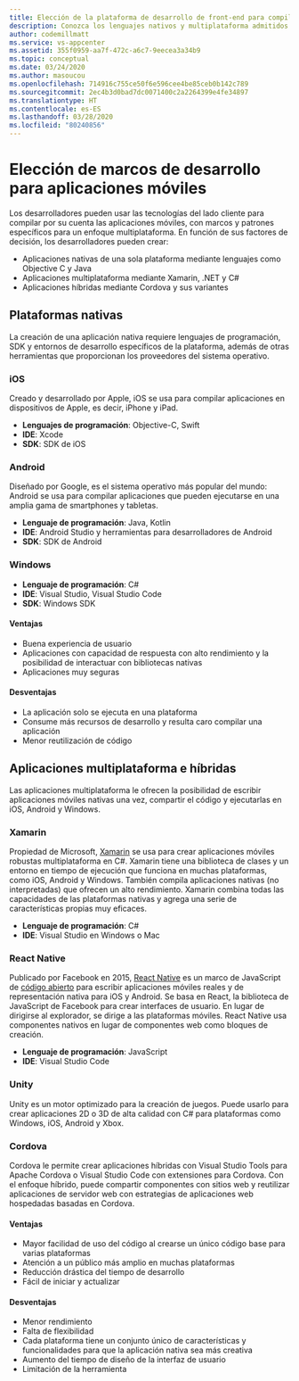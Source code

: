 ```yaml
---
title: Elección de la plataforma de desarrollo de front-end para compilar las aplicaciones cliente con Visual Studio y servicios de Azure
description: Conozca los lenguajes nativos y multiplataforma admitidos para compilar aplicaciones cliente.
author: codemillmatt
ms.service: vs-appcenter
ms.assetid: 355f0959-aa7f-472c-a6c7-9eecea3a34b9
ms.topic: conceptual
ms.date: 03/24/2020
ms.author: masoucou
ms.openlocfilehash: 714916c755ce50f6e596cee4be85ceb0b142c789
ms.sourcegitcommit: 2ec4b3d0bad7dc0071400c2a2264399e4fe34897
ms.translationtype: HT
ms.contentlocale: es-ES
ms.lasthandoff: 03/28/2020
ms.locfileid: "80240856"
---
```

# <a name="choose-mobile-development-frameworks"></a>Elección de marcos de desarrollo para aplicaciones móviles
Los desarrolladores pueden usar las tecnologías del lado cliente para compilar por su cuenta las aplicaciones móviles, con marcos y patrones específicos para un enfoque multiplataforma. En función de sus factores de decisión, los desarrolladores pueden crear:
- Aplicaciones nativas de una sola plataforma mediante lenguajes como Objective C y Java
- Aplicaciones multiplataforma mediante Xamarin, .NET y C#
- Aplicaciones híbridas mediante Cordova y sus variantes

## <a name="native-platforms"></a>Plataformas nativas
La creación de una aplicación nativa requiere lenguajes de programación, SDK y entornos de desarrollo específicos de la plataforma, además de otras herramientas que proporcionan los proveedores del sistema operativo.

### <a name="ios"></a>iOS
Creado y desarrollado por Apple, iOS se usa para compilar aplicaciones en dispositivos de Apple, es decir, iPhone y iPad.

- **Lenguajes de programación**: Objective-C, Swift
- **IDE**: Xcode
- **SDK**: SDK de iOS

### <a name="android"></a>Android
Diseñado por Google, es el sistema operativo más popular del mundo: Android se usa para compilar aplicaciones que pueden ejecutarse en una amplia gama de smartphones y tabletas.

- **Lenguaje de programación**: Java, Kotlin 
- **IDE**: Android Studio y herramientas para desarrolladores de Android 
- **SDK**: SDK de Android

### <a name="windows"></a>Windows
- **Lenguaje de programación**: C#
- **IDE**: Visual Studio, Visual Studio Code
- **SDK**: Windows SDK

#### <a name="pros"></a>Ventajas
- Buena experiencia de usuario
- Aplicaciones con capacidad de respuesta con alto rendimiento y la posibilidad de interactuar con bibliotecas nativas
- Aplicaciones muy seguras

#### <a name="cons"></a>Desventajas
- La aplicación solo se ejecuta en una plataforma
- Consume más recursos de desarrollo y resulta caro compilar una aplicación
- Menor reutilización de código

## <a name="cross-platforms-and-hybrid-applications"></a>Aplicaciones multiplataforma e híbridas
Las aplicaciones multiplataforma le ofrecen la posibilidad de escribir aplicaciones móviles nativas una vez, compartir el código y ejecutarlas en iOS, Android y Windows.

### <a name="xamarin"></a>Xamarin
Propiedad de Microsoft, [Xamarin](https://visualstudio.microsoft.com/xamarin/) se usa para crear aplicaciones móviles robustas multiplataforma en C#. Xamarin tiene una biblioteca de clases y un entorno en tiempo de ejecución que funciona en muchas plataformas, como iOS, Android y Windows. También compila aplicaciones nativas (no interpretadas) que ofrecen un alto rendimiento. Xamarin combina todas las capacidades de las plataformas nativas y agrega una serie de características propias muy eficaces.

- **Lenguaje de programación**: C#
- **IDE**: Visual Studio en Windows o Mac

### <a name="react-native"></a>React Native
Publicado por Facebook en 2015, [React Native](https://facebook.github.io/react-native/) es un marco de JavaScript de [código abierto](https://github.com/facebook/react-native) para escribir aplicaciones móviles reales y de representación nativa para iOS y Android. Se basa en React, la biblioteca de JavaScript de Facebook para crear interfaces de usuario. En lugar de dirigirse al explorador, se dirige a las plataformas móviles. React Native usa componentes nativos en lugar de componentes web como bloques de creación.
 
- **Lenguaje de programación**: JavaScript
- **IDE**: Visual Studio Code

### <a name="unity"></a>Unity
 Unity es un motor optimizado para la creación de juegos. Puede usarlo para crear aplicaciones 2D o 3D de alta calidad con C# para plataformas como Windows, iOS, Android y Xbox.

### <a name="cordova"></a>Cordova
Cordova le permite crear aplicaciones híbridas con Visual Studio Tools para Apache Cordova o Visual Studio Code con extensiones para Cordova. Con el enfoque híbrido, puede compartir componentes con sitios web y reutilizar aplicaciones de servidor web con estrategias de aplicaciones web hospedadas basadas en Cordova.

#### <a name="pros"></a>Ventajas
- Mayor facilidad de uso del código al crearse un único código base para varias plataformas
- Atención a un público más amplio en muchas plataformas
- Reducción drástica del tiempo de desarrollo
- Fácil de iniciar y actualizar

#### <a name="cons"></a>Desventajas
- Menor rendimiento
- Falta de flexibilidad
- Cada plataforma tiene un conjunto único de características y funcionalidades para que la aplicación nativa sea más creativa
- Aumento del tiempo de diseño de la interfaz de usuario
- Limitación de la herramienta
